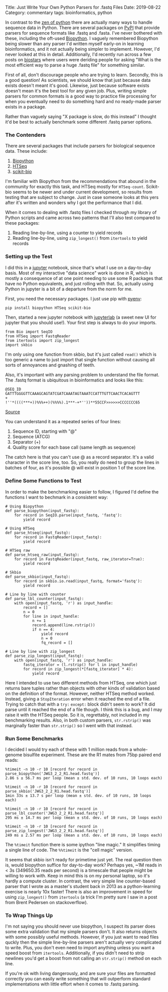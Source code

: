 Title: Just Write Your Own Python Parsers for .fastq Files
Date: 2019-08-22
Category: commentary
tags: bioinformatics, python

In contrast to the [zen of python](https://en.wikipedia.org/wiki/Zen_of_Python)
there are actually many ways to handle sequence data in Python. There are several
packages on [PyPI](https://pypi.org) that provide parsers for sequence formats
like .fastq and .fasta. I've never bothered with these, including the oft-used
[Biopython](https://biopython.org). I vaguely remembered Biopython being slower
than any parser I'd written myself early-on in learning bioinformatics, and it
not actually being simpler to implement. However, I'd never looked at this in
detail. Additionally, I'd recently run across a few posts on
[biostars](https://www.biostars.org/) where users were deriding people for asking 
"What is the most efficient way to parse a huge .fastq file" for something
similar.

First of all, don't discourage people who are trying to learn. Secondly, this is
a good question! As scientists, we should know that just because data exists
doesn't meant it's good. Likewise, just because software exists doesn't mean it's
the best tool for any given job. Plus, writing simple parsers for common formats
is a good way to practice file processing for when you eventually need to do
something hard and no ready-made parser exists in a package.

Rather than vaguely saying "X package is slow, do this instead" I thought it'd be
best to actually benchmark some different .fastq parser options.

### The Contenders

There are several packages that include parsers for biological sequence data.
These include:

1. [Biopython](https://biopython.org)
2. [HTSeq](https://htseq.readthedocs.io)
3. [scikit-bio](http://scikit-bio.org/)

I'm familiar with Biopython from the recommendations that abound in the community
for exactly this task, and HTSeq mostly for `HTSeq-count`. Scikit-bio seems to be
newer and under current development, so results from testing that are subject to
change. Just in case someone looks at this yers after it's written and wonders
why I got the performance that I did.

When it comes to dealing with .fastq files I checked through my library of Python
scripts and came across two patterns that I'll also test compared to these
packages:

1. Reading line-by-line, using a counter to yield records
2. Reading line-by-line, using `zip_longest()` from `itertools` to yield records

### Setting up the Test

I did this in a [jupyter](https://jupyter.org) notebook, since that's what I use
on a day-to-day basis. Most of my interactive "data science" work is done in R,
which is mostly a consequence of at one point needing to use some R packages that
have no Python equivalents, and just rolling with that. So, actually using Python
in jupyter is a bit of a departure from the norm for me.

First, you need the necessary packages. I just use pip with
[pyenv](https://github.com/pyenv/pyenv):

```bash
pip install biopython HTSeq scikit-bio
```

Then, started a new jupyter notebook with
[jupyterlab](https://jupyterlab.readthedocs.io) (a sweet new UI for jupyter that
you should use!). Your first step is always to do your imports.

```python3
from Bio import SeqIO
from HTSeq import FastqReader
from itertools import zip_longest
import skbio
```

I'm only using one function from skbio, but it's just called `read()` which is
too generic a name to just import that single function without causing all sorts
of annoyances and gnashing of teeth.

Also, it's important with any parsing problem to understand the file format. The
.fastq format is ubiquitous in bioinformatics and looks like this:

```
@SEQ_ID
GATTTGGGGTTCAAAGCAGTATCGATCAAATAGTAAATCCATTTGTTCAACTCACAGTTT
+
!''*((((***+))%%%++)(%%%%).1***-+*''))**55CCF>>>>>>CCCCCCC65
```
[Source](https://en.wikipedia.org/wiki/FASTQ_format)

You can understand it as a repeated series of four lines:

1. Sequence ID, starting with "@"
2. Sequence (ATCG)
3. Separator (+)
4. Quality score for each base call (same length as sequence)

The catch here is that you can't use @ as a record separator. It's a valid
character in the score line, too. So, you really do need to group the lines in
batches of four, as it's possible @ will exist in position 1 of the score line.

### Define Some Functions to Test

In order to make the benchmarking easier to follow, I figured I'd define the
functions I want to bechmark in a consistent way:

```python3
# Using Biopython
def parse_biopython(input_fastq):
    for record in SeqIO.parse(input_fastq, 'fastq'):
        yield record

# Using HTSeq
def parse_htseq(input_fastq):
    for record in FastqReader(input_fastq):
        yield record

# HTSeq raw
def parse_htseq_raw(input_fastq):
    for record in FastqReader(input_fastq, raw_iterator=True):
        yield record
        
# Skbio
def parse_skbio(input_fastq):
    for record in skbio.io.read(input_fastq, format='fastq'):
        yield record
            
# Line by line with counter
def parse_lbl_counter(input_fastq):
    with open(input_fastq, 'r') as input_handle:
        record = []
        n = 0
        for line in input_handle:
            n += 1
            record.append(line.rstrip())
            if n == 4:
                yield record
                n = 0
                fq_record = []
                
# Line by line with zip_longest
def parse_zip_longest(input_fastq):
    with open(input_fastq, 'r') as input_handle:
        fastq_iterator = (l.rstrip() for l in input_handle)
        for record in zip_longest(*[fastq_iterator] * 4):
            yield record
```

Here I intended to use two different methods from HTSeq, one which just returns
bare tuples rather than objects with other kinds of validation based on the
definition of the format. However, neither HTSeq method worked. Instead, giving a
`StopIteration` error when it reached the end of a file. Trying to catch that
with a `try:` `except:` block didn't seem to work? It did parse until it reached
the end of a file though. I think this is a bug, and I may raise it with the
HTSeq people. So it is, regrettably, not included in my benchmarking results.
Also, in both custom parsers, `str.rstrip()` was marginally faster than
`str.strip()` so I went with that instead.

### Run Some Benchmarks

I decided I would try each of these with 1 million reads from a whole-genome
bisulfite experiment. These are the R1 mates from 75bp paired end reads:

```python3
%timeit -n 10 -r 10 [record for record in parse_biopython('JWG3_2_2_R1.head.fastq')]
2.86 s ± 56.7 ms per loop (mean ± std. dev. of 10 runs, 10 loops each)

%timeit -n 10 -r 10 [record for record in parse_skbio('JWG3_2_2_R1.head.fastq')]
1min 33s ± 13.7 s per loop (mean ± std. dev. of 10 runs, 10 loops each)

%timeit -n 10 -r 10 [record for record in parse_lbl_counter('JWG3_2_2_R1.head.fastq')]
295 ms ± 14.7 ms per loop (mean ± std. dev. of 10 runs, 10 loops each)

%timeit -n 10 -r 10 [record for record in parse_zip_longest('JWG3_2_2_R1.head.fastq')]
249 ms ± 2.57 ms per loop (mean ± std. dev. of 10 runs, 10 loops each)
```

The `%timeit` function there is some ipython "line magic." It simplifies timing
a single line of code. The `%%timeit` is the "cell magic" version.

It seems that skbio isn't ready for primetime just yet. The real question then
is, would biopython suffice for day-to-day work? Perhaps yes, ~1M reads in < 3s
(349650.35 reads per second) is a timescale that people might be willing to work
with. Keep in mind this is on my personal laptop, so it's hardly a compute
cluster. In contrast, the very simple line counter-based parser that I wrote as a
master's student back in 2013 as a python-learning exercise is nearly 10x faster!
There is also an improvement in speed for using `zip_longest()` from `itertools`
(a trick I'm pretty sure I saw in a post from Brent Pedersen on stackoverflow).

### To Wrap Things Up

I'm not saying you should never use biopython, I suspect its parser does some
extra validation that my simple parsers don't. It also returns objects with some
possibly useful methods. However, if you just want to read files quckly then the
simple line-by-line parsers aren't actually very complicated to write. Plus, you
don't even need to import anything unless you want a speed boost from
`itertools`. Additionally, if you didn't need to strip newlines you'd get a boost
from not calling an `str.strip()` method on each line.

If you're ok with living dangerously, and are sure your files are formatted
correctly you can easily write something that will outperform standard
implementations with little effort when it comes to .fastq parsing.
